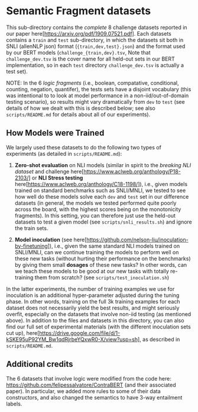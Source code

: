 Semantic Fragment datasets
================================

This sub-directory contains the *complete* 8 challenge datasets reported in our paper here[https://arxiv.org/pdf/1909.07521.pdf]. Each datasets contains a `train` and `test` sub-directory, in which the datasets sit both in SNLI (allenNLP json) format (`{train,dev,test}.json`) and the format used by our BERT models (`challenge_{train,dev}.tsv`, Note that `challenge_dev.tsv` is the cover name for all held-out sets in our BERT implementation, so in each `test` directory `challenge_dev.tsv` is actually a test set).

NOTE: In the 6 *logic fragments* (i.e., boolean, compatative, conditional, counting, negation, quantifer), the tests sets have a disjoint vocabulary (this was intentional to to look at model performance in a non-iid/out-of-domain testing scenario), so results might vary dramatically from `dev` to `test` (see details of how we dealt with this is described below; see also `scripts/README.md` for details about all of our experiments). 

How Models were Trained
-----------------------

We largely used these datasets to do the following two types of experiments (as detailed in `scripts/README.md`):

1. **Zero-shot evaluation** on NLI models (similar in spirit to the *breaking NLI dataset* and challenge here[https://www.aclweb.org/anthology/P18-2103/] or **NLI Stress testing** here[https://www.aclweb.org/anthology/C18-1198/]), i.e., given models trained on standard benchmarks such as SNLI/MNLI, we tested to see how well do these models solve each `dev` and `test` set in our difference datasets (in general, the models we tested performed quite poorly across the board, with the highest scores being on the monotonicity fragments). In this setting, you can therefore just use the held-out datasets to test a given model (see `scripts/snli_results.sh`) and ignore the train sets.  

2. **Model inoculation** (see here[https://github.com/nelson-liu/inoculation-by-finetuning]), i.e., given the same standard NLI models trained on SNLI/MNLI, can we continue training the models to perform well on these new tasks (without hurting their performance on the benchmarks) by giving them small **dosages** of these new tasks? In other words, can we teach these models to be good at our new tasks with totally re-training them from scratch? (see `scripts/test_inoculation.sh`)

In the latter experiments, the number of training examples we use for inoculation is an additional hyper-parameter adjusted during the tuning phase. In other words, training on the full 3k training examples for each dataset does not necessarily yield the best results, and might seriously overfit, especially on the datasets that involve non-iid testing (as mentioned above). In addition to the files and datasets in this directory, you can also find our full set of experimental materials (with the different inoculation sets cut up), here[https://drive.google.com/file/d/1-kSKE95uP92YM_Bw1qdRjrbeYQxwR0-X/view?usp=sh], as described in `scripts/README.md`.

Additional credits
-----------------------

The 6 datasets that involve logic were modified from the code here: https://github.com/felipessalvatore/ContraBERT (and their associated paper). In particular, we added more rules to some of their data constructors, and also changed the semantics to have 3-way entailment labels.
